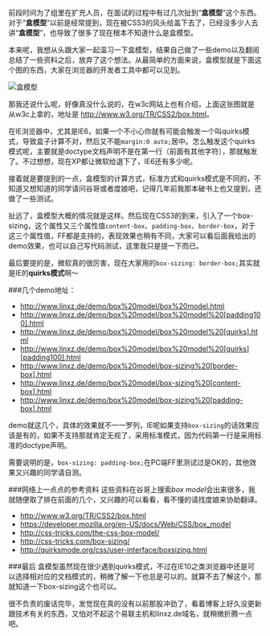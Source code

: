 前段时间为了组里在扩充人员，在面试的过程中有过几次扯到“**盒模型**”这个东西。对于“**盒模型**”以前是经常提到，现在被CSS3的风头给盖下去了，已经没多少人去讲“**盒模型**”，也导致了很多了现在根本不知道什么是盒模型。

本来呢，我想从头跟大家一起温习一下盒模型，结果自己做了一些demo以及翻阅总结了一些资料之后，放弃了这个想法。从最简单的方面来说，盒模型就是下面这个图的东西，大家在浏览器的开发者工具中都可以见到。

![盒模型](http://www.w3.org/TR/CSS2/images/boxdim.png)

那我还说什么呢，好像真没什么说的，在w3c网站上也有介绍，上面这张图就是从w3c上拿的，地址是 <http://www.w3.org/TR/CSS2/box.html>。

在IE浏览器中，尤其是IE6，如果一个不小心你就有可能会触发一个叫quirks模式，导致盒子计算不对，然后又不能`margin:0 auto;`居中。怎么触发这个quirks模式呢，主要就是doctype文档声明不是在第一行（前面有其他字符），那就触发了。不过想想，现在XP都让微软给退下了，IE6还有多少呢。

接着就是要提到的一点，盒模型的计算方式，标准方式和quirks模式是不同的，不知道又想知道的同学请问谷哥或者度娘吧，记得几年前我那本破书上也又提到，还做了一些测试。

扯远了，盒模型大概的情况就是这样。然后现在CSS3的到来，引入了一个box-sizing，这个属性又三个属性值`content-box`、`padding-box`、`border-box`，对于这三个属性值，FF都是支持的，表现效果也稍有不同，大家可以看后面我给出的demo效果，也可以自己写代码测试，这里我只是提一下而已。

最后要提的是，微软真的很厉害，现在大家用的`box-sizing: border-box;`其实就是IE的**quirks模式**啊～

###几个demo地址：
* <http://www.linxz.de/demo/box%20model/box%20model.html>
* <http://www.linxz.de/demo/box%20model/box%20model%20[padding100].html>
* <http://www.linxz.de/demo/box%20model/box%20model%20[quirks].html>
* <http://www.linxz.de/demo/box%20model/box%20model%20[quirks][padding100].html>
* <http://www.linxz.de/demo/box%20model/box-sizing%20[border-box].html>
* <http://www.linxz.de/demo/box%20model/box-sizing%20[content-box].html>
* <http://www.linxz.de/demo/box%20model/box-sizing%20[padding-box].html>

demo就这几个，具体的效果就不一一罗列，IE呢如果支持`box-sizing`的话效果应该是有的，如果不支持那就肯定无视了，采用标准模式，因为代码第一行是采用标准的doctype声明。

需要说明的是，`box-sizing: padding-box;`在PC端FF里测试过是OK的，其他效果又兴趣的同学请自测。

###网络上一点点的参考资料
这些资料在谷哥上搜索*box model*会出来很多，我就随便取了排在前面的几个，又兴趣的可以看看，看不懂的请找度娘来协助翻译。

* <http://www.w3.org/TR/CSS2/box.html>
* <https://developer.mozilla.org/en-US/docs/Web/CSS/box_model>
* <http://css-tricks.com/the-css-box-model/>
* <http://css-tricks.com/box-sizing/>
* <http://quirksmode.org/css/user-interface/boxsizing.html>

###最后
盒模型虽然现在很少遇到quirks模式，不过在IE10之类浏览器中还是可以选择相对应的文档模式的，稍微了解一下也总是可以的。就算不去了解这个，那就知道一下box-sizing这个也可以。

很不负责的废话完毕，发觉现在真的没有以前那股冲劲了，看着博客上好久没更新跟技术有关的东西，又怕对不起这个易联主机和linxz.de域名，就稍微折腾一点吧。